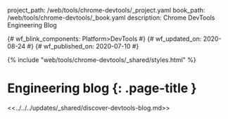 project_path: /web/tools/chrome-devtools/_project.yaml
book_path: /web/tools/chrome-devtools/_book.yaml
description: Chrome DevTools Engineering Blog

{# wf_blink_components: Platform>DevTools #}
{# wf_updated_on: 2020-08-24 #}
{# wf_published_on: 2020-07-10 #}

{% include "web/tools/chrome-devtools/_shared/styles.html" %}

# Engineering blog {: .page-title }

<<../../../updates/_shared/discover-devtools-blog.md>>
